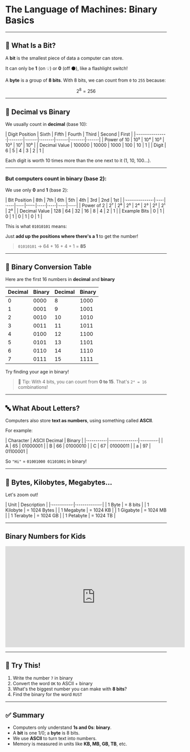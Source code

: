 # The Language of Machines: Binary Basics

---

## 🧠 What Is a Bit?

A **bit** is the smallest piece of data a computer can store.

It can only be **1** (on 💡) or **0** (off ⚫), like a flashlight switch!

A **byte** is a group of **8 bits**. With 8 bits, we can count from `0` to `255` because:

```math
2^8 = 256
```

---

## 🧮 Decimal vs Binary

We usually count in **decimal** (base 10):

| Digit Position | Sixth  | Fifth | Fourth | Third | Second | First |
|·--------------·|·------·|·-----·|·------·|·-----·|·------·|·-----·|
| Power of 10    | 10⁵    | 10⁴   | 10³    | 10²   | 10¹    | 10⁰   |
| Decimal Value  | 100000 | 10000 | 1000   | 100   | 10     | 1     |
| Digit          | 6      | 5     | 4      | 3     | 2      | 1     |

Each digit is worth 10 times more than the one next to it (1, 10, 100...).

---

### But computers count in **binary** (base 2):

We use only **0** and **1** (base 2):

| Bit Position  | 8th | 7th | 6th | 5th | 4th | 3rd | 2nd | 1st |
|·-------------·|·---·|·---·|·---·|----·|·---·|·---·|·---·|·---·|
| Power of 2    | 2⁷  | 2⁶  | 2⁵  | 2⁴  | 2³  | 2²  | 2¹  | 2⁰  |
| Decimal Value | 128 | 64  | 32  | 16  | 8   | 4   | 2   | 1   |
| Example Bits  | 0   | 1   | 0   | 1   | 0   | 1   | 0   | 1   |

This is what `01010101` means:

Just **add up the positions where there's a 1** to get the number!

> `01010101` → 64 + 16 + 4 + 1 = **85**

---

## 🧮 Binary Conversion Table

Here are the first 16 numbers in **decimal** and **binary**

| Decimal | Binary | Decimal | Binary |
|---------|--------|---------|--------|
| 0       | 0000   | 8       | 1000   |
| 1       | 0001   | 9       | 1001   |
| 2       | 0010   | 10      | 1010   |
| 3       | 0011   | 11      | 1011   |
| 4       | 0100   | 12      | 1100   |
| 5       | 0101   | 13      | 1101   |
| 6       | 0110   | 14      | 1110   |
| 7       | 0111   | 15      | 1111   |

Try finding your age in binary!

> 🔢 Tip: With 4 bits, you can count from **0 to 15**. That's `2⁴ = 16` combinations!

---

## 🔤 What About Letters?

Computers also store **text as numbers**, using something called **ASCII**.

For example:

| Character | ASCII Decimal | Binary   |
|·---------·|·-------------·|·--------·|
| A         | 65            | 01000001 |
| B         | 66            | 01000010 |
| C         | 67            | 01000011 |
| a         | 97            | 01100001 |

So `"Hi"` = `01001000 01101001` in binary!

---

## 💾 Bytes, Kilobytes, Megabytes…

Let's zoom out!

| Unit       | Description  |
|·----------·|·------------·|
| 1 Byte     | = 8 bits     |
| 1 Kilobyte | = 1024 Bytes |
| 1 Megabyte | = 1024 KB    |
| 1 Gigabyte | = 1024 MB    |
| 1 Terabyte | = 1024 GB    |
| 1 Petabyte | = 1024 TB    |

---

## Binary Numbers for Kids

<!-- markdownlint-disable MD033 -->
<iframe width="560" height="315" src="https://www.youtube.com/embed/hvteVokz7jE?si=J4ji6DsdHMNsc7CQ" title="YouTube video player" frameborder="0" allow="accelerometer; autoplay; clipboard-write; encrypted-media; gyroscope; picture-in-picture; web-share" referrerpolicy="strict-origin-when-cross-origin" allowfullscreen></iframe>
<!-- markdownlint-enable MD033 -->

---

## 🧪 Try This!

1. Write the number `7` in binary
2. Convert the word `OK` to ASCII + binary
3. What's the biggest number you can make with **8 bits**?
4. Find the binary for the word `RUST`

---

## ✅ Summary

- Computers only understand **1s and 0s**: **binary**.
- A **bit** is one 1/0; a **byte** is 8 bits.
- We use **ASCII** to turn text into numbers.
- Memory is measured in units like **KB, MB, GB, TB**, etc.
